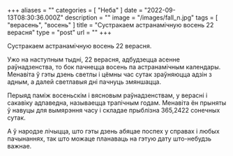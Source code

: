 +++
aliases = ""
categories = [ "Неба" ]
date = "2022-09-13T08:30:36.000Z"
description = ""
image = "/images/fall_n.jpg"
tags = [ "верасень", "восень" ]
title = "Сустракаем астранамічную восень 22 верасня"
type = "post"
url = ""
+++


Сустракаем астранамічную восень 22 верасня.  
  
Ужо на наступным тыдні, 22 верасня, адбудзецца асенне раўнадзенства, то бок пачнецца восень па астранамічным календары. Менавіта ў гэты дзень светлы і цёмны час сутак зраўняюцца адзін з адным, а далей светлавыя дні пачнуць змяншацца.  
  
Перыяд паміж восеньскім і вясновым раўнадзенствам, у верасні і сакавіку адпаведна, называецца трапічным годам. Менавіта ён прыняты ў навуцы для вымярэння часу і складае прыблізна 365,2422 сонечных сутак.  
  
А ў народзе лічыцца, што гэты дзень абяцае поспех у справах і любых пачынаннях, так што можаце планаваць на гэтую дату што-небудзь важнае.

